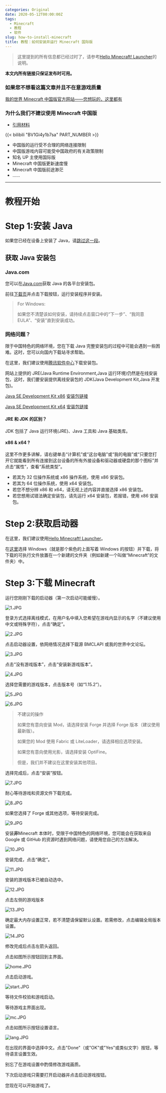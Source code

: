 ```yaml
---
categories: Original
date: 2020-05-12T00:00:00Z
tags:
  - Minecraft
  - 教程
  - 软件
slug: how-to-install-minecraft
title: 教程：如何安装并运行 Minecraft 国际版
---
```


> 这里提到的所有信息都已经过时了，请参考[Hello Minecraft! Launcher](https://github.com/HMCL-dev/HMCL)的说明。

**本文内所有链接只保证发布时可用。**

### 如果您不想看这篇文章并且不在意游戏质量

[我的世界 Minecraft 中国版官方网站——您想玩的，这里都有](http://mc.163.com/)

### 为什么我们不建议使用 Minecraft 中国版

- [引用材料](https://www.bilibili.com/video/BV1Gi4y1b7sa)

{{< bilibili "BV1Gi4y1b7sa" PART_NUMBER >}}

- 中国版的运行受不合理的网络连接限制
- 中国版游戏内容可能受中国政府的有关政策限制
- 知名 UP 主使用国际版
- Minecraft 中国版更新速度慢
- Minecraft 中国版前途渺茫
- ……

---

# 教程开始

# Step 1:安装 Java

如果您已经在设备上安装了 Java，请[跳过这一段](#step-2%e8%8e%b7%e5%8f%96%e5%90%af%e5%8a%a8%e5%99%a8)。

## 获取 Java 安装包

### Java.com

您可以在[Java.com](https://www.java.com/zh_CN/)获取 Java 的各平台安装包。

前往[下载页](https://www.java.com/zh_CN/download/)并点击下载按钮，运行安装程序并安装。

> For Windows:
>
> 如果您不清楚该如何安装，请持续点击窗口中的“下一步”、“我同意 EULA”、“安装”直到安装成功。

### 网络问题？

限于中国特色的网络环境，您在下载 Java 完整安装包的过程中可能会遇到一些困难。这时，您可以向国内下载站寻求帮助。

在这里，我们建议使用[腾讯软件中心](https://pc.qq.com/)下载安装包。

网站上提供的 JRE(Java Runtime Environment,Java 运行环境)仍然是在线安装包，这时，我们要安装提供离线安装包的 JDK(Java Development Kit,Java 开发包)。

[Java SE Development Kit x86](https://pc.qq.com/detail/0/detail_18360.html) [安装包链接](https://dl.softmgr.qq.com/original/Development/jdk-8u191-windows-i586-8.0.1910.12.exe)

[Java SE Development Kit x64](https://pc.qq.com/detail/13/detail_56573.html) [安装包链接](https://dl.softmgr.qq.com/original/Development/jdk-8u191-windows-x64-8.0.1910.12.exe)

#### JRE 和 JDK 的区别？

JDK 包括了 Java 运行环境(JRE)、Java 工具和 Java 基础类库。

#### x86 & x64 ?

这里不作更多讲解，请右键单击“计算机”或“这台电脑”或“我的电脑”或“只要您打开它就能看到所有连接到这台设备的所有外接设备和驱动器或硬盘的那个图标”并点击“属性”，查看“系统类型”。

- 若其为 32 位操作系统或 x86 操作系统，使用 x86 安装包。
- 若其为 64 位操作系统，使用 x64 安装包。
- 若您不想分辨 x86 和 x64，请无视上述内容并直接选择 x86 安装包。
- 若您想用试错法确定安装包，请先运行 x64 安装包，若报错，使用 x86 安装包。

# Step 2:获取启动器

在这里，我们建议使用[Hello Minecraft! Launcher](https://hmcl.huangyuhui.net/)。

在[这里](https://hmcl.huangyuhui.net/download)选择 Windows（就是那个紫色的上面写着 Windows 的按钮）并下载，将下载的可执行文件放置在一个新建的文件夹（例如新建一个叫做“Minecraft”的文件夹）中。

# Step 3:下载 Minecraft

运行您刚刚下载的启动器（第一次启动可能缓慢）。

![1.JPG](1.JPG)

登录方式选择离线模式，在用户名中填入您希望在游戏内显示的名字（不建议使用中文或特殊字符），点击“确定”。

![2.JPG](2.JPG)

点击启动器设置，依网络情况选择下载源 BMCLAPI 或我的世界中文论坛。

![3.JPG](3.JPG)

点击“没有游戏版本”，点击“安装新游戏版本”。

![4.JPG](3.JPG)

选择您需要的游戏版本，点击版本号（如“1.15.2”）。

![5.JPG](5.JPG)

![6.JPG](6.JPG)

> 不建议的操作
>
> 如果您有意向安装 Mod，请选择安装 Forge 并选择 Forge 版本（建议使用最新版）。
>
> 如果您的 Mod 使用 Fabric 或 LiteLoader，请选择相应选项安装。
>
> 如果您有意向使用光影，请选择安装 OptiFine。
>
> 但是，我们并不建议在这里安装其他项目。

选择完成后，点击“安装”按钮。

![7.JPG](7.JPG)

耐心等待游戏和资源文件下载完成。

![8.JPG](8.JPG)

如果您选择了 Forge 或其他选项，等待安装完成。

![9.JPG](9.JPG)

安装**非**Minecraft 本体时，受限于中国特色的网络环境，您可能会在获取来自 Google 或 GitHub 的资源时遇到网络问题，请使用您自己的方法解决。

![10.JPG](10.JPG)

安装完成，点击“确定”。

![11.JPG](11.JPG)

安装的游戏版本已被自动选中。

![12.JPG](12.JPG)

点击左侧的游戏版本

![13.JPG](13.JPG)

确定最大内存设置正常，若不清楚请保留默认设置。若需修改，点击编辑全局版本设置。

![14.JPG](14.JPG)

修改完成后点击左箭头返回。

点击如图所示按钮回到主界面。

![home.JPG](home.JPG)

点击启动游戏。

![start.JPG](start.JPG)

等待文件校验和游戏启动。

等待游戏主界面出现。

![mc.JPG](mc.JPG)

点击如图所示按钮设置语言。

![lang.JPG](lang.JPG)

在出现的界面中选择中文。点击"Done"（或"OK"或"Yes"或类似文字）按钮，等待语言设置生效。

别忘了在游戏设置中酌情修改游戏画质。

下次启动游戏只需要打开启动器并点击启动游戏按钮。

您现在可以开始游戏了。
